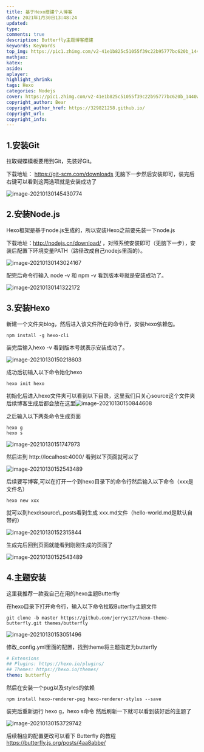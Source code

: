 ```yaml
---
title: 基于Hexo搭建个人博客
date: 2021年1月30日13:48:24
updated: 
type:	
comments: true
description: Butterfly主题博客搭建
keywords: KeyWords
top_img: https://pic1.zhimg.com/v2-41e1b825c51055f39c22b95777bc620b_1440w.jpg?source=172ae18b
mathjax: 
katex:
aside: 
aplayer:
highlight_shrink:
tags: Hexo
categories: Nodejs
cover: https://pic1.zhimg.com/v2-41e1b825c51055f39c22b95777bc620b_1440w.jpg?source=172ae18b
copyright_author: Bear
copyright_author_href: https://329821258.github.io/
copyright_url: 
copyright_info: 
---
```


## 1.安装Git

拉取蝴蝶模板要用到Git，先装好Git。

下载地址： https://git-scm.com/downloads 无脑下一步然后安装即可，装完后右键可以看到这两选项就是安装成功了

![image-20210130145430774](https://s3.ax1x.com/2021/01/30/ykm4e0.png)

## 2.安装Node.js 

Hexo框架是基于node.js生成的，所以安装Hexo之前要先装一下node.js

下载地址：http://nodejs.cn/download/ ，对照系统安装即可（无脑下一步），安装后配置下环境变量PATH（路径改成自己nodejs里面的）。

![image-20210130143024167](https://s3.ax1x.com/2021/01/30/ykmqSJ.png)

配完后命令行输入 node -v 和 npm -v 看到版本号就是安装成功了。

![image-20210130141322172](https://s3.ax1x.com/2021/01/30/ykmWyn.png)

## 3.安装Hexo

新建一个文件夹blog，然后进入该文件所在的命令行，安装hexo依赖包。

``` 
npm install -g hexo-cli
```

装完后输入hexo -v 看到版本号就表示安装成功了。

![image-20210130150218603](https://s3.ax1x.com/2021/01/30/ykm7YF.png)

成功后初输入以下命令始化hexo

``` 
hexo init hexo
```

初始化后进入hexo文件夹可以看到以下目录，这里我们只关心source这个文件夹 后续博客生成后都会放在这里![image-20210130150844608](https://s3.ax1x.com/2021/01/30/ykmLl9.png)

之后输入以下两条命令生成页面

``` 
hexo g
hexo s
```

![image-20210130151747973](https://s3.ax1x.com/2021/01/30/ykn3Xn.png)

然后进到 http://localhost:4000/   看到以下页面就可以了

![image-20210130152543489](https://s3.ax1x.com/2021/01/30/ykn676.png)

后续要写博客,可以在打开一个到hexo目录下的命令行然后输入以下命令（xxx是文件名）

``` 
hexo new xxx
```

就可以到hexo\source\\_posts看到生成 xxx.md文件（hello-world.md是默认自带的）

![image-20210130152315844](https://s3.ax1x.com/2021/01/30/yknahF.png)

生成完后回到页面就能看到刚刚生成的页面了

![image-20210130152543489](https://s3.ax1x.com/2021/01/30/yknbAf.png)

## 4.主题安装

这里我推荐一款我自己在用的hexo主题Butterfly

在hexo目录下打开命令行，输入以下命令拉取Butterfly主题文件

``` 
git clone -b master https://github.com/jerryc127/hexo-theme-butterfly.git themes/butterfly
```

![image-20210130153051496](https://s3.ax1x.com/2021/01/30/yku3CD.png)

修改_config.yml里面的配置，找到theme将主题指定为butterfly

``` yaml
# Extensions
## Plugins: https://hexo.io/plugins/
## Themes: https://hexo.io/themes/
theme: butterfly
```



然后在安装一个pug以及styles的依赖

``` 
npm install hexo-renderer-pug hexo-renderer-stylus --save
```

装完后重新运行 hexo g，hexo s命令 然后刷新一下就可以看到装好后的主题了

![image-20210130153729742](https://s3.ax1x.com/2021/01/30/ykudVP.png)

后续相应的配置更改可以看下 Butterfly 的教程  https://butterfly.js.org/posts/4aa8abbe/

